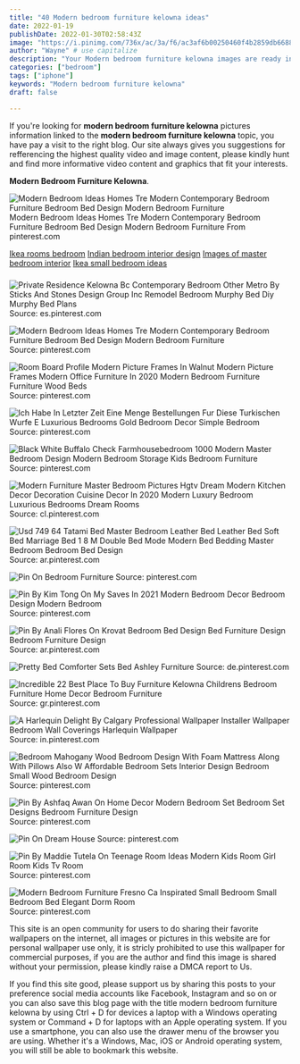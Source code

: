 ```yaml
---
title: "40 Modern bedroom furniture kelowna ideas"
date: 2022-01-19
publishDate: 2022-01-30T02:58:43Z
image: "https://i.pinimg.com/736x/ac/3a/f6/ac3af6b00250460f4b2859db668832c8.jpg"
author: "Wayne" # use capitalize
description: "Your Modern bedroom furniture kelowna images are ready in this website. Modern bedroom furniture kelowna are a topic that is being searched for and liked by netizens now. You can Download the Modern bedroom furniture kelowna files here. Get all royalty-free photos."
categories: ["bedroom"]
tags: ["iphone"]
keywords: "Modern bedroom furniture kelowna"
draft: false

---
```


If you're looking for **modern bedroom furniture kelowna** pictures information linked to the **modern bedroom furniture kelowna** topic, you have pay a visit to the right  blog.  Our site always  gives you  suggestions  for refferencing  the highest  quality video and image  content, please kindly hunt and find more informative video content and graphics  that fit your interests.

**Modern Bedroom Furniture Kelowna**. 

![Modern Bedroom Ideas Homes Tre Modern Contemporary Bedroom Furniture Bedroom Bed Design Modern Bedroom Furniture](https://i.pinimg.com/736x/e2/cb/d4/e2cbd42e64ed35903671a97512418316.jpg "Modern Bedroom Ideas Homes Tre Modern Contemporary Bedroom Furniture Bedroom Bed Design Modern Bedroom Furniture")
Modern Bedroom Ideas Homes Tre Modern Contemporary Bedroom Furniture Bedroom Bed Design Modern Bedroom Furniture From pinterest.com

[Ikea rooms bedroom](/ikea-rooms-bedroom/)
[Indian bedroom interior design](/indian-bedroom-interior-design/)
[Images of master bedroom interior](/images-of-master-bedroom-interior/)
[Ikea small bedroom ideas](/ikea-small-bedroom-ideas/)



### 

 


![Private Residence Kelowna Bc Contemporary Bedroom Other Metro By Sticks And Stones Design Group Inc Remodel Bedroom Murphy Bed Diy Murphy Bed Plans](https://i.pinimg.com/originals/10/01/7b/10017bd722901c499d0ad715a8a41d74.jpg "Private Residence Kelowna Bc Contemporary Bedroom Other Metro By Sticks And Stones Design Group Inc Remodel Bedroom Murphy Bed Diy Murphy Bed Plans")
Source: es.pinterest.com

 

![Modern Bedroom Ideas Homes Tre Modern Contemporary Bedroom Furniture Bedroom Bed Design Modern Bedroom Furniture](https://i.pinimg.com/736x/e2/cb/d4/e2cbd42e64ed35903671a97512418316.jpg "Modern Bedroom Ideas Homes Tre Modern Contemporary Bedroom Furniture Bedroom Bed Design Modern Bedroom Furniture")
Source: pinterest.com

 

![Room Board Profile Modern Picture Frames In Walnut Modern Picture Frames Modern Office Furniture In 2020 Modern Bedroom Furniture Furniture Wood Beds](https://i.pinimg.com/originals/68/cb/62/68cb6265e8b2999c0ac4d8be1f7a68b1.jpg "Room Board Profile Modern Picture Frames In Walnut Modern Picture Frames Modern Office Furniture In 2020 Modern Bedroom Furniture Furniture Wood Beds")
Source: pinterest.com

 

![Ich Habe In Letzter Zeit Eine Menge Bestellungen Fur Diese Turkischen Wurfe E Luxurious Bedrooms Gold Bedroom Decor Simple Bedroom](https://i.pinimg.com/originals/0d/b2/69/0db269ff409ddea1539e4eda0777fa14.jpg "Ich Habe In Letzter Zeit Eine Menge Bestellungen Fur Diese Turkischen Wurfe E Luxurious Bedrooms Gold Bedroom Decor Simple Bedroom")
Source: pinterest.com

 

![Black White Buffalo Check Farmhousebedroom 1000 Modern Master Bedroom Design Modern Bedroom Storage Kids Bedroom Furniture](https://i.pinimg.com/originals/08/ba/26/08ba266509d9d89bbc879b351c9282df.jpg "Black White Buffalo Check Farmhousebedroom 1000 Modern Master Bedroom Design Modern Bedroom Storage Kids Bedroom Furniture")
Source: pinterest.com

 

![Modern Furniture Master Bedroom Pictures Hgtv Dream Modern Kitchen Decor Decoration Cuisine Decor In 2020 Modern Luxury Bedroom Luxurious Bedrooms Dream Rooms](https://i.pinimg.com/736x/8b/1a/1c/8b1a1c4ebc097285d41f3015c86ae1e1.jpg "Modern Furniture Master Bedroom Pictures Hgtv Dream Modern Kitchen Decor Decoration Cuisine Decor In 2020 Modern Luxury Bedroom Luxurious Bedrooms Dream Rooms")
Source: cl.pinterest.com

 

![Usd 749 64 Tatami Bed Master Bedroom Leather Bed Leather Bed Soft Bed Marriage Bed 1 8 M Double Bed Mode Modern Bed Bedding Master Bedroom Bedroom Bed Design](https://i.pinimg.com/originals/bd/8a/cb/bd8acbd175f333579cdaac8fdd567358.jpg "Usd 749 64 Tatami Bed Master Bedroom Leather Bed Leather Bed Soft Bed Marriage Bed 1 8 M Double Bed Mode Modern Bed Bedding Master Bedroom Bedroom Bed Design")
Source: ar.pinterest.com

 

![Pin On Bedroom Furniture](https://i.pinimg.com/736x/1c/50/99/1c5099cbd1b06ca80b9dd76fdc9845d6.jpg "Pin On Bedroom Furniture")
Source: pinterest.com

 

![Pin By Kim Tong On My Saves In 2021 Modern Bedroom Decor Bedroom Design Modern Bedroom](https://i.pinimg.com/736x/1d/86/89/1d868963d86fe5eaf09f102f32f6a26d.jpg "Pin By Kim Tong On My Saves In 2021 Modern Bedroom Decor Bedroom Design Modern Bedroom")
Source: pinterest.com

 

![Pin By Anali Flores On Krovat Bedroom Bed Design Bed Furniture Design Bedroom Furniture Design](https://i.pinimg.com/originals/4d/ae/3b/4dae3bf8a1a81d16c25ab56ed97a2f2e.webp "Pin By Anali Flores On Krovat Bedroom Bed Design Bed Furniture Design Bedroom Furniture Design")
Source: ar.pinterest.com

 

![Pretty Bed Comforter Sets Bed Ashley Furniture](https://i.pinimg.com/originals/38/4b/b7/384bb74565e2f28da940ab6b1266a2eb.jpg "Pretty Bed Comforter Sets Bed Ashley Furniture")
Source: de.pinterest.com

 

![Incredible 22 Best Place To Buy Furniture Kelowna Childrens Bedroom Furniture Home Decor Bedroom Furniture](https://i.pinimg.com/736x/60/4d/4f/604d4f9c6424cdc51a0d3ee74026d917.jpg "Incredible 22 Best Place To Buy Furniture Kelowna Childrens Bedroom Furniture Home Decor Bedroom Furniture")
Source: gr.pinterest.com

 

![A Harlequin Delight By Calgary Professional Wallpaper Installer Wallpaper Bedroom Wall Coverings Harlequin Wallpaper](https://i.pinimg.com/originals/b2/57/57/b25757e421af57333cad1671ff91a954.jpg "A Harlequin Delight By Calgary Professional Wallpaper Installer Wallpaper Bedroom Wall Coverings Harlequin Wallpaper")
Source: in.pinterest.com

 

![Bedroom Mahogany Wood Bedroom Design With Foam Mattress Along With Pillows Also W Affordable Bedroom Sets Interior Design Bedroom Small Wood Bedroom Design](https://i.pinimg.com/originals/dd/86/4c/dd864ccc8dc404a4c1b2151e986ce196.jpg "Bedroom Mahogany Wood Bedroom Design With Foam Mattress Along With Pillows Also W Affordable Bedroom Sets Interior Design Bedroom Small Wood Bedroom Design")
Source: pinterest.com

 

![Pin By Ashfaq Awan On Home Decor Modern Bedroom Set Bedroom Set Designs Bedroom Furniture Design](https://i.pinimg.com/736x/ef/5e/0f/ef5e0fd4d8c562bc7c884e63fd68a4ea--bed-sets-bedroom-sets.jpg "Pin By Ashfaq Awan On Home Decor Modern Bedroom Set Bedroom Set Designs Bedroom Furniture Design")
Source: pinterest.com

 

![Pin On Dream House](https://i.pinimg.com/originals/17/45/71/17457162c3061c5992fb8b5f119932e9.jpg "Pin On Dream House")
Source: pinterest.com

 

![Pin By Maddie Tutela On Teenage Room Ideas Modern Kids Room Girl Room Kids Tv Room](https://i.pinimg.com/originals/54/f6/5f/54f65fcf6a930b14a5f2cb294059a0b5.jpg "Pin By Maddie Tutela On Teenage Room Ideas Modern Kids Room Girl Room Kids Tv Room")
Source: pinterest.com

 

![Modern Bedroom Furniture Fresno Ca Inspirated Small Bedroom Small Bedroom Bed Elegant Dorm Room](https://i.pinimg.com/736x/ac/3a/f6/ac3af6b00250460f4b2859db668832c8.jpg "Modern Bedroom Furniture Fresno Ca Inspirated Small Bedroom Small Bedroom Bed Elegant Dorm Room")
Source: pinterest.com

 

This site is an open community for users to do sharing their favorite wallpapers on the internet, all images or pictures in this website are for personal wallpaper use only, it is stricly prohibited to use this wallpaper for commercial purposes, if you are the author and find this image is shared without your permission, please kindly raise a DMCA report to Us.

If you find this site good, please support us by sharing this posts to your preference social media accounts like Facebook, Instagram and so on or you can also save this blog page with the title modern bedroom furniture kelowna by using Ctrl + D for devices a laptop with a Windows operating system or Command + D for laptops with an Apple operating system. If you use a smartphone, you can also use the drawer menu of the browser you are using. Whether it's a Windows, Mac, iOS or Android operating system, you will still be able to bookmark this website.

